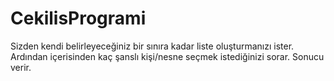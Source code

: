 # CekilisProgrami
Sizden kendi belirleyeceğiniz bir sınıra kadar liste oluşturmanızı ister.
Ardından içerisinden kaç şanslı kişi/nesne seçmek istediğinizi sorar.
Sonucu verir.
